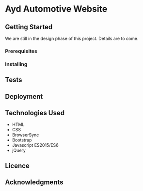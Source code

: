 # Ayd Automotive Website

## Getting Started

We are still in the design phase of this project.  Details are to come.

### Prerequisites

### Installing

## Tests

## Deployment

## Technologies Used

* HTML
* CSS
* BrowserSync
* Bootstrap
* Javascript ES2015/ES6
* jQuery 

## Licence 

## Acknowledgments


